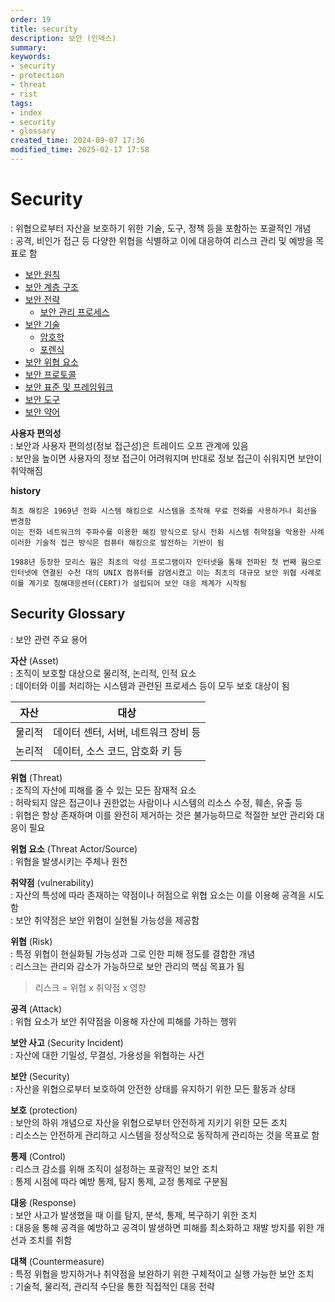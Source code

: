 ```yaml
---
order: 19
title: security
description: 보안 (인덱스)
summary:
keywords:
- security
- protection
- threat
- rist
tags:
- index
- security
- glossary
created_time: 2024-09-07 17:36
modified_time: 2025-02-17 17:58
---
```


# Security
: 위협으로부터 자산을 보호하기 위한 기술, 도구, 정책 등을 포함하는 포괄적인 개념  
: 공격, 비인가 접근 등 다양한 위협을 식별하고 이에 대응하여 리스크 관리 및 예방을 목표로 함  

- [보안 원칙](./security-principle.md)
- [보안 계층 구조](./security-structure.md)
- [보안 전략](./security-strategy/index.md)
  - [보안 관리 프로세스](./security-strategy.md#security-management-process)
- [보안 기술](./security-technology/index.md)
  - [암호학](./security-technology/cryptography.md)
  - [포렌식](./security-technology/forensic.md)
- [보안 위협 요소](./security-threat/index.md)
- [보안 프로토콜](./security-protocol/index.md)
- [보안 표준 및 프레임워크](./security-standard/index.md)
- [보안 도구](../tool/tool-security/index.md)
- [보안 약어](./security-acronym.md)


**사용자 편의성**  
: 보안과 사용자 편의성(정보 접근성)은 트레이드 오프 관계에 있음  
: 보안을 높이면 사용자의 정보 접근이 어려워지며 반대로 정보 접근이 쉬워지면 보안이 취약해짐


**history**
```
최초 해킹은 1969년 전화 시스템 해킹으로 시스템을 조작해 무료 전화를 사용하거나 회선을 변경함
이는 전화 네트워크의 주파수를 이용한 해킹 방식으로 당시 전화 시스템 취약점을 악용한 사례
이러한 기술적 접근 방식은 컴퓨터 해킹으로 발전하는 기반이 됨

1988년 등장한 모리스 웜은 최초의 악성 프로그램이자 인터넷을 통해 전파된 첫 번째 웜으로
인터넷에 연결된 수천 대의 UNIX 컴퓨터를 감염시켰고 이는 최초의 대규모 보안 위협 사례로
이를 계기로 침해대응센터(CERT)가 설립되어 보안 대응 체계가 시작됨
```



## Security Glossary
: 보안 관련 주요 용어


**자산** (Asset)  
: 조직이 보호할 대상으로 물리적, 논리적, 인적 요소  
: 데이터와 이를 처리하는 시스템과 관련된 프로세스 등이 모두 보호 대상이 됨  

자산 | 대상
---|---
물리적 | 데이터 센터, 서버, 네트워크 장비 등
논리적 | 데이터, 소스 코드, 암호화 키 등


**위협** (Threat)  
: 조직의 자산에 피해를 줄 수 있는 모든 잠재적 요소  
: 허락되지 않은 접근이나 권한없는 사람이나 시스템의 리소스 수정, 훼손, 유출 등  
: 위협은 항상 존재하며 이를 완전히 제거하는 것은 불가능하므로 적절한 보안 관리와 대응이 필요  


**위협 요소** (Threat Actor/Source)  
: 위협을 발생시키는 주체나 원천  


**취약점** (vulnerability)  
: 자산의 특성에 따라 존재하는 약점이나 허점으로 위협 요소는 이를 이용해 공격을 시도함  
: 보안 취약점은 보안 위협이 실현될 가능성을 제공함  


**위협** (Risk)  
: 특정 위협이 현실화될 가능성과 그로 인한 피해 정도를 결합한 개념  
: 리스크는 관리와 감소가 가능하므로 보안 관리의 핵심 목표가 됨  

> 리스크 = 위협 x 취약점 x 영향


**공격** (Attack)  
: 위협 요소가 보안 취약점을 이용해 자산에 피해를 가하는 행위  


**보안 사고** (Security Incident)  
: 자산에 대한 기밀성, 무결성, 가용성을 위협하는 사건  


**보안** (Security)  
: 자산을 위협으로부터 보호하여 안전한 상태를 유지하기 위한 모든 활동과 상태  


**보호** (protection)  
: 보안의 하위 개념으로 자산을 위협으로부터 안전하게 지키기 위한 모든 조치  
: 리소스는 안전하게 관리하고 시스템을 정상적으로 동작하게 관리하는 것을 목표로 함  


**통제** (Control)  
: 리스크 감소를 위해 조직이 설정하는 포괄적인 보안 조치  
: 통제 시점에 따라 예방 통제, 탐지 통제, 교정 통제로 구분됨  
 

**대응** (Response)  
: 보안 사고가 발생했을 때 이를 탐지, 분석, 통제, 복구하기 위한 조치  
: 대응을 통해 공격을 예방하고 공격이 발생하면 피해를 최소화하고 재발 방지를 위한 개선과 조치를 취함  


**대책** (Countermeasure)  
: 특정 위협을 방지하거나 취약점을 보완하기 위한 구체적이고 실행 가능한 보안 조치  
: 기술적, 물리적, 관리적 수단을 통한 직접적인 대응 전략  